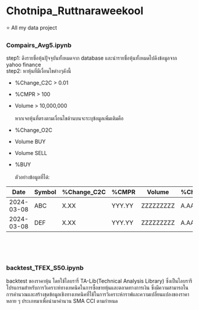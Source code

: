 # Chotnipa_Ruttnaraweekool
⭐️ All my data project 
<h3>Compairs_Avg5.ipynb</h3> 
step1: ดึงรายชื่อหุ้นปุัจจุบันทั้งหมดจาก database และนำรายชื่อหุ้นทั้งหมดไปดึงข้อมูลจาก yahoo finance
<br />step2: หาหุ้นที่มีเงื่อนไขต่างๆดังนี้

-  %Change_C2C > 0.01
-  %CMPR > 100
-  Volume > 10,000,000
<br /><br />หากเจอหุ้นที่ตรงตามเงื่อนไขด้านบนจะระบุข้อมูลเพิ่มเติมคือ

 - %Change_O2C
 - Volume BUY
 - Volume SELL
 - %BUY 
<br /><br />ตัวอย่างข้อมูลที่ได้:

| Date       | Symbol | %Change_C2C | %CMPR | Volume    | %Change_O2C | BUY     | SELL    | %BUY   |
|------------|--------|-------------|-------|-----------|-------------|---------|---------|--------|
| 2024-03-08 | ABC    | X.XX        | YYY.YY  | ZZZZZZZZZ | A.AA        | XXXXXXX | YYYYYYY | ZZ.ZZ   |
| 2024-03-08 | DEF    | X.XX        | YYY.YY  | ZZZZZZZZZ | A.AA        | XXXXXXX | YYYYYYY | ZZ.ZZ   |


<br />

<br /> <h3>backtest_TFEX_S50.ipynb</h3> 
backtest ของราคาหุ้น โดยใช้ไลบรารี่ TA-Lib(Technical Analysis Library) ซึ่งเป็นไลบรารีโปรแกรมสำหรับการวิเคราะห์ทางเทคนิคในการซื้อขายหุ้นและตลาดทางการเงิน ซึ่งมีความสามารถในการคำนวณและสร้างชุดข้อมูลเชิงทางเทคนิคที่ใช้ในการวิเคราะห์กราฟและความเปลี่ยนแปลงของราคาหลาย ๆ ประเภทมาเพื่อนำมาคำนวน SMA CCI ตามกำหนด
